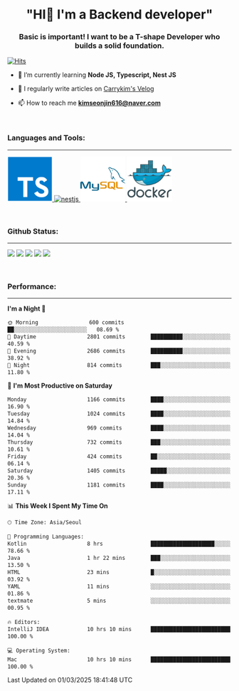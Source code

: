 <h1 align="center">"HI👋 I'm a Backend developer" </h1>
<h3 align="center">Basic is important! I want to be a T-shape Developer who builds a solid foundation.</h3>

[![Hits](https://hits.seeyoufarm.com/api/count/incr/badge.svg?url=https%3A%2F%2Fgithub.com%2Fgimseonjin&count_bg=%2318BFE5&title_bg=%23555555&icon=ko-fi.svg&icon_color=%23E7E7E7&title=hits&edge_flat=false)](https://hits.seeyoufarm.com)

- 🌱 I’m currently learning **Node JS, Typescript, Nest JS**

- 📝 I regularly write articles on [Carrykim's Velog](https://velog.io/@carrykim)

- 📫 How to reach me **kimseonjin616@naver.com**

<br/>

<h3 align="left">Languages and Tools:</h3>

***

<p align="left"> 
 <a href="https://www.typescriptlang.org/" target="_blank" rel="noreferrer"> <img src="https://raw.githubusercontent.com/devicons/devicon/master/icons/typescript/typescript-original.svg" alt="typescript" width="20%" height="20%"/> </a>
<a href="https://nestjs.com/" target="_blank" rel="noreferrer"> <img src="https://docs.nestjs.com/assets/logo-small.svg" alt="nestjs" width="20%" height="20%"/> </a> 
<a href="https://www.mysql.com/" target="_blank" rel="noreferrer"> <img src="https://raw.githubusercontent.com/devicons/devicon/master/icons/mysql/mysql-original-wordmark.svg" alt="mysql" width="20%" height="20%"/>  </a>
 <a href="https://www.docker.com/" target="_blank" rel="noreferrer"> <img src="https://raw.githubusercontent.com/devicons/devicon/master/icons/docker/docker-original-wordmark.svg" alt="docker" width="20%" height="20%"/> </a>
 </p>
</p>

<br/>

<h3 align="left">Github Status:</h3>

***

![](http://github-profile-summary-cards.vercel.app/api/cards/profile-details?username=gimseonjin&theme=nord_bright)
![](http://github-profile-summary-cards.vercel.app/api/cards/repos-per-language?username=gimseonjin&theme=nord_bright)
![](http://github-profile-summary-cards.vercel.app/api/cards/most-commit-language?username=gimseonjin&theme=nord_bright)
![](http://github-profile-summary-cards.vercel.app/api/cards/stats?username=gimseonjin&theme=nord_bright)
![](http://github-profile-summary-cards.vercel.app/api/cards/productive-time?username=gimseonjin&theme=nord_bright&utcOffset=8)


<br/>

<h3 align="left">Performance:</h3>

***

<!--START_SECTION:waka-->
**I'm a Night 🦉** 

```text
🌞 Morning                600 commits         ██░░░░░░░░░░░░░░░░░░░░░░░   08.69 % 
🌆 Daytime                2801 commits        ██████████░░░░░░░░░░░░░░░   40.59 % 
🌃 Evening                2686 commits        ██████████░░░░░░░░░░░░░░░   38.92 % 
🌙 Night                  814 commits         ███░░░░░░░░░░░░░░░░░░░░░░   11.80 % 
```
📅 **I'm Most Productive on Saturday** 

```text
Monday                   1166 commits        ████░░░░░░░░░░░░░░░░░░░░░   16.90 % 
Tuesday                  1024 commits        ████░░░░░░░░░░░░░░░░░░░░░   14.84 % 
Wednesday                969 commits         ████░░░░░░░░░░░░░░░░░░░░░   14.04 % 
Thursday                 732 commits         ███░░░░░░░░░░░░░░░░░░░░░░   10.61 % 
Friday                   424 commits         ██░░░░░░░░░░░░░░░░░░░░░░░   06.14 % 
Saturday                 1405 commits        █████░░░░░░░░░░░░░░░░░░░░   20.36 % 
Sunday                   1181 commits        ████░░░░░░░░░░░░░░░░░░░░░   17.11 % 
```


📊 **This Week I Spent My Time On** 

```text
🕑︎ Time Zone: Asia/Seoul

💬 Programming Languages: 
Kotlin                   8 hrs               ████████████████████░░░░░   78.66 % 
Java                     1 hr 22 mins        ███░░░░░░░░░░░░░░░░░░░░░░   13.50 % 
HTML                     23 mins             █░░░░░░░░░░░░░░░░░░░░░░░░   03.92 % 
YAML                     11 mins             ░░░░░░░░░░░░░░░░░░░░░░░░░   01.86 % 
textmate                 5 mins              ░░░░░░░░░░░░░░░░░░░░░░░░░   00.95 % 

🔥 Editors: 
IntelliJ IDEA            10 hrs 10 mins      █████████████████████████   100.00 % 

💻 Operating System: 
Mac                      10 hrs 10 mins      █████████████████████████   100.00 % 
```


 Last Updated on 01/03/2025 18:41:48 UTC
<!--END_SECTION:waka-->

<div align="center">
  
